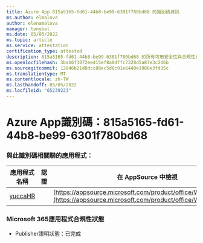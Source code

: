 ```yaml
---
title: Azure App 815a5165-fd61-44b8-be99-6301f780bd68 的識別碼資訊
ms.author: elmalova
author: elenamalova
manager: tonybal
ms.date: 05/05/2022
ms.topic: article
ms.service: attestation
certification_type: attested
description: 815a5165-fd61-44b8-be99-6301f780bd68 的所有可用安全性與合規性資訊。
ms.openlocfilehash: 3bab6f3072ee415ef8a0dffc7328d5a87e3c246b
ms.sourcegitcommit: 12046b21d8dcc88ec5d6c91e6440e1988e3fd35c
ms.translationtype: MT
ms.contentlocale: zh-TW
ms.lasthandoff: 05/05/2022
ms.locfileid: "65239223"
---
```

# <a name="azure-app-id-815a5165-fd61-44b8-be99-6301f780bd68"></a>Azure App識別碼：815a5165-fd61-44b8-be99-6301f780bd68


### <a name="apps-associated-with-this-id"></a>與此識別碼相關聯的應用程式：
| **應用程式名稱** | **認證** | **在 AppSource 中檢視** |
|--------------|---------------|-----------------------|
| [yuccaHR](../forward/WA200003242.md) |  | [https://appsource.microsoft.com/product/office/WA200003242](https://appsource.microsoft.com/product/office/WA200003242) |

### <a name="microsoft-365-app-compliance-status"></a>Microsoft 365應用程式合規性狀態
- Publisher證明狀態：已完成
